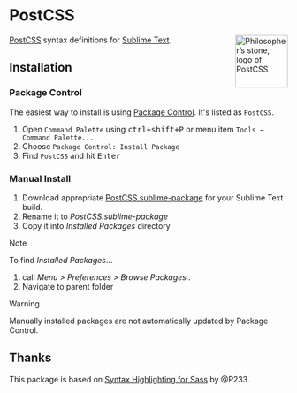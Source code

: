 # PostCSS

<img src="https://postcss.github.io/postcss/logo.svg" title="Philosopher’s stone, logo of PostCSS" align="right" width="95" height="95">

[PostCSS][] syntax definitions for [Sublime Text](https://www.sublimetext.com).

## Installation

### Package Control

The easiest way to install is using [Package Control](https://packagecontrol.io). It's listed as `PostCSS`.

1. Open `Command Palette` using <kbd>ctrl+shift+P</kbd> or menu item `Tools → Command Palette...`
2. Choose `Package Control: Install Package`
3. Find `PostCSS` and hit <kbd>Enter</kbd>

### Manual Install

1. Download appropriate [PostCSS.sublime-package](https://github.com/SublimeText/PostCSS/releases) for your Sublime Text build.
2. Rename it to _PostCSS.sublime-package_
3. Copy it into _Installed Packages_ directory

> [!NOTE]
>
> To find _Installed Packages_...
>
> 1. call _Menu > Preferences > Browse Packages.._
> 2. Navigate to parent folder

> [!WARNING]
>
> Manually installed packages are not automatically updated by Package Control.

## Thanks

This package is based on [Syntax Highlighting for Sass] by @P233.

[PostCSS]: https://github.com/postcss/postcss
[Syntax Highlighting for Sass]: https://github.com/P233/Syntax-highlighting-for-Sass
[SugarSS]: https://github.com/postcss/sugarss
[Package Control]: https://packagecontrol.io/
